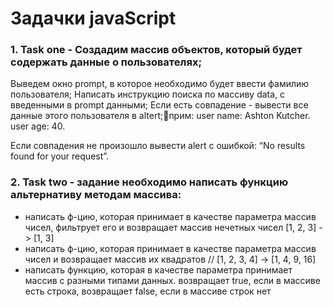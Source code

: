 # Задачки javaScript

### 1. Task one -  Создадим массив объектов, который будет содержать данные о пользователях;

Выведем окно prompt, в которое необходимо будет ввести фамилию пользователя;
Написать инструкцию поиска по массиву data, с введенными в prompt данными;
Если есть совпадение - вывести все данные этого пользователя в altert;прим:
user name: Ashton Kutcher.
user age: 40.

Если совпадения не произошло вывести alert с ошибкой: 
“No results found for your request”.


### 2. Task two - задание необходимо написать функцию альтернативу методам массива:

- написать ф-цию, которая принимает в качестве параметра  массив чисел, фильтрует его и возвращает массив нечетных чисел [1, 2, 3] -> [1, 3]
- написать ф-цию, которая принимает в качестве параметра массив чисел и возвращает массив их квадратов // [1, 2, 3, 4] -> [1, 4, 9, 16]
- написать функцию, которая в качестве параметра принимает массив с разными типами данных. возвращает true, если в массиве есть строка, возвращает false, если в массиве строк нет
